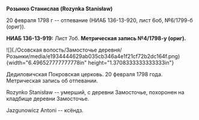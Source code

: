 **Розынко Станислав (Rozynkа Stanisław)**

20 февраля 1798 г -- отпевание (НИАБ 136-13-920, лист 6об, №6/1799-б
(ориг)).

**НИАБ 136-13-919:** Лист 7об. **Метрическая запись №4/1798-у (ориг).**

![](./Осовская волость/Замосточье деревня/Розынки/media/e1934444629ab035cb346a4e1f21cf72b2dc164f.png){width="6.496527777777778in"
height="1.3708333333333333in"}

Дедиловичская Покровская церковь. 20 февраля 1798 года. Метрическая
запись об отпевании.

Rozynko Stanisław -- умерший, с деревни Замосточье, похоронен на
кладбище деревни Замосточье.

Jazgunowicz Antoni -- ксёндз.
